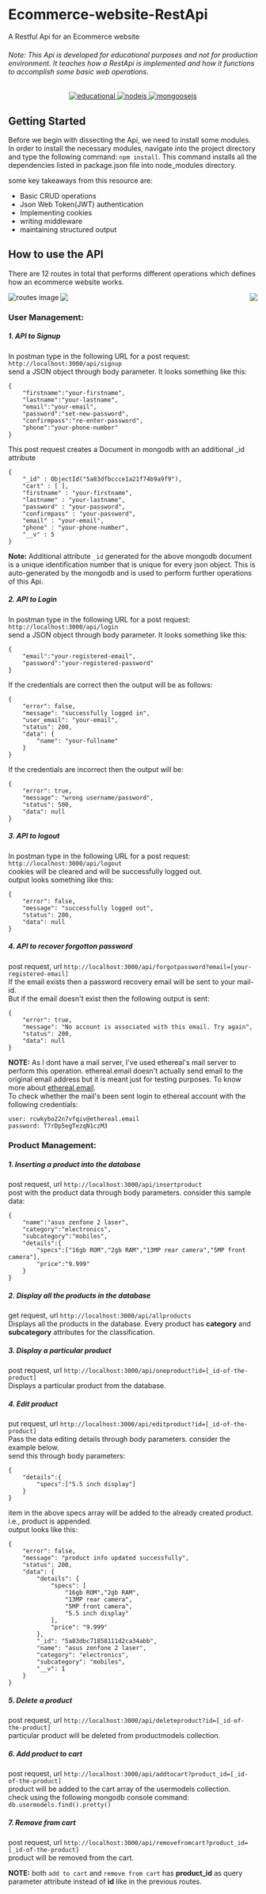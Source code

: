 # Ecommerce-website-RestApi
A Restful Api for an Ecommerce website
###### Note: This Api is developed for educational purposes and not for production environment. It teaches how a RestApi is implemented and how it functions to accomplish some basic web operations.

<div align="center">
  <a href="#">
    <img src="https://img.shields.io/badge/resource-educational-blue.svg"
      alt="educational" />
  </a>
  <a href="https://nodejs.org/en/about/">
    <img src="https://img.shields.io/badge/node-v9.4.0-orange.svg"
      alt="nodejs" />
  </a>
  <a href="http://mongoosejs.com/docs/guide.html">
    <img src="https://img.shields.io/badge/mongoose-v5.0.1-brightgreen.svg"
      alt="mongoosejs" />
  </a>
</div>  
 
## Getting Started
Before we begin with dissecting the Api, we need to install some modules. In order to install the necessary modules, navigate into the project directory and type the following command: `npm install`. This command installs all the dependencies listed in package.json file into node_modules directory.

some key takeaways from this resource are:  
- Basic CRUD operations
- Json Web Token(JWT) authentication
- Implementing cookies
- writing middleware
- maintaining structured output

## How to use the API  
There are 12 routes in total that performs different operations which defines how an ecommerce website works.  

<img src="https://cdn4.iconfinder.com/data/icons/small-n-flat/24/camera-32.png" align="right"/>
<img src="https://img.shields.io/badge/Img-routes-red.svg?style=for-the-badge" alt="routes image" align="left" />

<img src="routes_icon.png" align="center"/>

### User Management:
##### 1. API to Signup  
In postman type in the following URL for a post request:  
`http://localhost:3000/api/signup`  
send a JSON object through body parameter. It looks something like this:
```
{
	"firstname":"your-firstname",
	"lastname":"your-lastname",
	"email":"your-email",
	"password":"set-new-password",
	"confirmpass":"re-enter-password",
	"phone":"your-phone-number"
}
```
This post request creates a Document in mongodb with an additional _id attribute
```
{
	"_id" : ObjectId("5a83dfbccce1a21f74b9a9f9"),
	"cart" : [ ],
	"firstname" : "your-firstname",
	"lastname" : "your-lastname",
	"password" : "your-password",
	"confirmpass" : "your-password",
	"email" : "your-email",
	"phone" : "your-phone-number",
	"__v" : 5
}

```
**Note:** Additional attribute `_id` generated for the above mongodb document is a unique identification number that is unique for every json object. This is auto-generated by the mongodb and is used to perform further operations of this Api.

##### 2. API to Login
In postman type in the following URL for a post request:  
`http://localhost:3000/api/login`  
send a JSON object through body parameter. It looks something like this:  
```
{
	"email":"your-registered-email",
	"password":"your-registered-password"
}
```
If the credentials are correct then the output will be as follows:
```
{
    "error": false,
    "message": "successfully logged in",
    "user_email": "your-email",
    "status": 200,
    "data": {
        "name": "your-fullname"
    }
}
```
If the credentials are incorrect then the output will be:
```
{
    "error": true,
    "message": "wrong username/password",
    "status": 500,
    "data": null
}
```
##### 3. API to logout
In postman type in the following URL for a post request:  
`http://localhost:3000/api/logout`  
cookies will be cleared and will be successfully logged out.  
output looks something like this:  
```
{
    "error": false,
    "message": "successfully logged out",
    "status": 200,
    "data": null
}
```
##### 4. API to recover forgotton password  
post request, url `http://localhost:3000/api/forgotpassword?email=[your-registered-email]`  
If the email exists then a password recovery email will be sent to your mail-id.  
But if the email doesn't exist then the following output is sent:
```
{
    "error": true,
    "message": "No account is associated with this email. Try again",
    "status": 200,
    "data": null
}
```
**NOTE:** As I dont have a mail server, I've used ethereal's mail server to perform this operation. ethereal.email doesn't actually send email to the original email address but it is meant just for testing purposes. To know more about [ethereal.email](https://ethereal.email/).  
To check whether the mail's been sent login to ethereal account with the following credentials:  
```
user: rcwkybo22n7vfqiv@ethereal.email
password: T7rDp5egTezqN1czM3
```

### Product Management:
##### 1. Inserting a product into the database
post request, url `http://localhost:3000/api/insertproduct`  
post with the product data through body parameters. consider this sample data:  
```
{
	"name":"asus zenfone 2 laser",
	"category":"electronics",
	"subcategory":"mobiles",
	"details":{
		"specs":["16gb ROM","2gb RAM","13MP rear camera","5MP front camera"],
		"price":"9.999"
	}
}
```
##### 2. Display all the products in the database  
get request, url `http://localhost:3000/api/allproducts`  
Displays all the products in the database. Every product has **category** and **subcategory** attributes for the classification.  

##### 3. Display a particular product    
post request, url `http://localhost:3000/api/oneproduct?id=[_id-of-the-product]`  
Displays a particular product from the database.  

##### 4. Edit product
put request, url `http://localhost:3000/api/editproduct?id=[_id-of-the-product]`  
Pass the data editing details through body parameters. consider the example below.  
send this through body parameters:
```
{
	"details":{
		"specs":["5.5 inch display"]
	}
}
```
item in the above specs array will be added to the already created product. i.e., product is appended.  
output looks like this:  
```
{
    "error": false,
    "message": "product info updated successfully",
    "status": 200,
    "data": {
        "details": {
            "specs": [
                "16gb ROM","2gb RAM",
                "13MP rear camera",
                "5MP front camera",
                "5.5 inch display"
            ],
            "price": "9.999"
        },
        "_id": "5a83dbc71858111d2ca34abb",
        "name": "asus zenfone 2 laser",
        "category": "electronics",
        "subcategory": "mobiles",
        "__v": 1
    }
}
```
##### 5. Delete a product  
post request, url `http://localhost:3000/api/deleteproduct?id=[_id-of-the-product]`  
particular product will be deleted from productmodels collection.  

##### 6. Add product to cart  
post request, url `http://localhost:3000/api/addtocart?product_id=[_id-of-the-product]`  
product will be added to the cart array of the usermodels collection.  
check using the following mongodb console command: `db.usermodels.find().pretty()`

##### 7. Remove from cart  
post request, url `http://localhost:3000/api/removefromcart?product_id=[_id-of-the-product]`  
product will be removed from the cart.  

**NOTE:** both `add to cart` and `remove from cart` has **product_id** as query parameter attribute instead of **id** like in the previous routes.  


